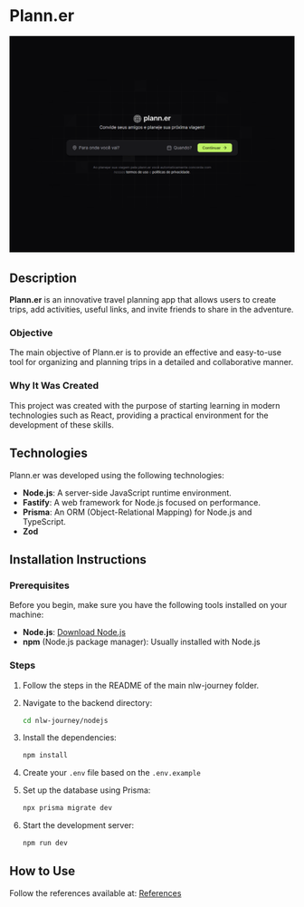 # Plann.er
![banner](https://github.com/lugomio/nlw-journey/blob/master/banner.png)

## Description

**Plann.er** is an innovative travel planning app that allows users to create trips, add activities, useful links, and invite friends to share in the adventure.

### Objective
The main objective of Plann.er is to provide an effective and easy-to-use tool for organizing and planning trips in a detailed and collaborative manner.

### Why It Was Created
This project was created with the purpose of starting learning in modern technologies such as React, providing a practical environment for the development of these skills.

## Technologies

Plann.er was developed using the following technologies:

- **Node.js**: A server-side JavaScript runtime environment.
- **Fastify**: A web framework for Node.js focused on performance.
- **Prisma**: An ORM (Object-Relational Mapping) for Node.js and TypeScript.
- **Zod**

## Installation Instructions

### Prerequisites

Before you begin, make sure you have the following tools installed on your machine:

- **Node.js**: [Download Node.js](https://nodejs.org/)
- **npm** (Node.js package manager): Usually installed with Node.js

### Steps

1. Follow the steps in the README of the main nlw-journey folder.
2. Navigate to the backend directory:

   ```bash
   cd nlw-journey/nodejs
   ```

3. Install the dependencies:

   ```bash
   npm install
   ```
   
4. Create your `.env` file based on the `.env.example`

5. Set up the database using Prisma:

   ```bash
   npx prisma migrate dev
   ```

6. Start the development server:

   ```bash
   npm run dev
   ```

## How to Use

Follow the references available at: [References](https://nlw-journey.apidocumentation.com/reference)